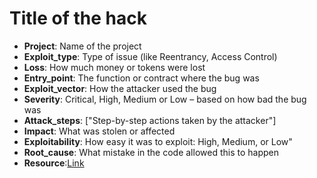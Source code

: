 # Title of the hack

  - **Project**: Name of the project
  - **Exploit_type**: Type of issue (like Reentrancy, Access Control)
  - **Loss**: How much money or tokens were lost
  - **Entry_point**: The function or contract where the bug was
  - **Exploit_vector**: How the attacker used the bug
  - **Severity**: Critical, High, Medium or Low – based on how bad the bug was
  - **Attack_steps**: ["Step-by-step actions taken by the attacker"]
  - **Impact**: What was stolen or affected
  - **Exploitability**: How easy it was to exploit: High, Medium, or Low"
  - **Root_cause**: What mistake in the code allowed this to happen
  - **Resource**:[Link](https://example.com/Resource)
